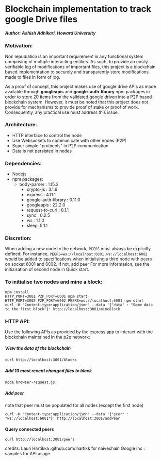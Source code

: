 # Blockchain implementation to track google Drive files

##### Author: Ashish Adhikari, Howard University
### Motivation:
Non repudiation is an important requirement in any functional system comprising of multiple interacting entities. As such, to provide an easily verifiable log of modifications of important files, this project is a blockchain based implementation to securely and transparently store modifications made to files in form of log. 

As a proof of concept, this project makes use of google drive APIs as made available through **googleapis**  and **google-auth-library** npm packages in order to store 20 items from the validated google driven into a P2P based blockchain system. However, it must be noted that this project does not provide for mechanisms to provide proof of stake or proof of work. Consequently, any practical use must address this issue. 

### Architecture:
* HTTP interface to control the node
* Use Websockets to communicate with other nodes (P2P)
* Super simple "protocols" in P2P communication
* Data is not persisted in nodes

### Dependencies:
* Nodejs
* npm packages:
  * body-parser : 1.15.2
	* crypto-js : 3.1.6
	* express : 4.11.1
	* google-auth-library : 0.11.0
	* googleapis : 22.2.0
	* request-to-curl : 0.1.1
	* sync : 0.2.5
	* ws : 1.1.0
	* sleep: 5.1.1

### Discretion:
When adding a new node to the network, ```PEERS``` must always be explicitly defined. For instance, ```PEERS=ws://localhost:6001,ws://localhost:6002``` would be added to specifications when initialising a third node with peers on socket 6001 and 6002. If not, add peer For more information, see the initiaisation of second node in Quick start.   

### To initialise two nodes and mine a block:

```
npm install
HTTP_PORT=3001 P2P_PORT=6001 npm start
HTTP_PORT=3002 P2P_PORT=6002 PEERS=ws://localhost:6001 npm start
curl -H "Content-type:application/json" --data '{"data" : "Some data to the first block"}' http://localhost:3001/mineBlock
```

### HTTP API:
Use the following APIs as provided by the express app to interact with the blockchain maintained in the p2p network:
##### View the data of the blockchain
```
curl http://localhost:3001/blocks
```
##### Add 10 most recent changed files to block

```
node browser-request.js
```

##### Add peer
note that peer must be populated for all nodes (except the first node)
```
curl -H "Content-type:application/json" --data '{"peer" : "ws://localhost:6001"}' http://localhost:3001/addPeer
```
#### Query connected peers
```
curl http://localhost:3001/peers
```

credits:
Lauri Hartikka :github.com/lhartikk for naivechain
Google inc : samples for API usage 
